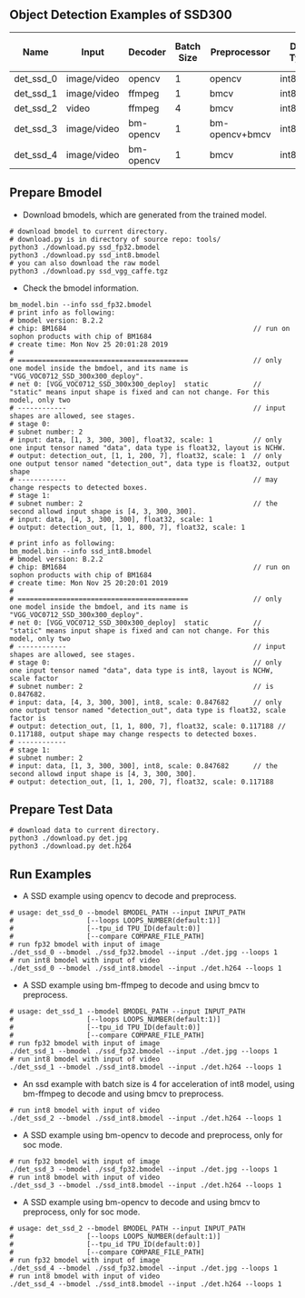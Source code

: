 ## Object Detection Examples of SSD300

Name|Input|Decoder|Batch Size|Preprocessor|Data Type|Model|PCIE or SOC
-|-|-|-|-|-|-|-
det_ssd_0|image/video|opencv|1|opencv|int8/fp32|ssd_vgg|both
det_ssd_1|image/video|ffmpeg|1|bmcv|int8/fp32|ssd_vgg|pcie|both
det_ssd_2|video|ffmpeg|4|bmcv|int8/fp32|ssd_vgg|pcie|both
det_ssd_3|image/video|bm-opencv|1|bm-opencv+bmcv|int8/fp32|ssd_vgg|soc
det_ssd_4|image/video|bm-opencv|1|bmcv|int8/fp32|ssd_vgg|soc

## Prepare Bmodel

* Download bmodels, which are generated from the trained model.

```shell
# download bmodel to current directory.
# download.py is in directory of source repo: tools/
python3 ./download.py ssd_fp32.bmodel
python3 ./download.py ssd_int8.bmodel
# you can also download the raw model
python3 ./download.py ssd_vgg_caffe.tgz
```

* Check the bmodel information.

```shell
bm_model.bin --info ssd_fp32.bmodel
# print info as following:
# bmodel version: B.2.2
# chip: BM1684                                              // run on sophon products with chip of BM1684
# create time: Mon Nov 25 20:01:28 2019
#
# ==========================================                // only one model inside the bmdoel, and its name is "VGG_VOC0712_SSD_300x300_deploy".
# net 0: [VGG_VOC0712_SSD_300x300_deploy]  static           // "static" means input shape is fixed and can not change. For this model, only two
# ------------                                              // input shapes are allowed, see stages.
# stage 0:
# subnet number: 2
# input: data, [1, 3, 300, 300], float32, scale: 1          // only one input tensor named "data", data type is float32, layout is NCHW.
# output: detection_out, [1, 1, 200, 7], float32, scale: 1  // only one output tensor named "detection_out", data type is float32, output shape
# ------------                                              // may change respects to detected boxes.
# stage 1:
# subnet number: 2                                          // the second allowd input shape is [4, 3, 300, 300].
# input: data, [4, 3, 300, 300], float32, scale: 1
# output: detection_out, [1, 1, 800, 7], float32, scale: 1

# print info as following:
bm_model.bin --info ssd_int8.bmodel
# bmodel version: B.2.2
# chip: BM1684                                              // run on sophon products with chip of BM1684
# create time: Mon Nov 25 20:20:01 2019
#
# ==========================================                // only one model inside the bmdoel, and its name is "VGG_VOC0712_SSD_300x300_deploy".
# net 0: [VGG_VOC0712_SSD_300x300_deploy]  static           // "static" means input shape is fixed and can not change. For this model, only two
# ------------                                              // input shapes are allowed, see stages.
# stage 0:                                                  // only one input tensor named "data", data type is int8, layout is NCHW, scale factor
# subnet number: 2                                          // is 0.847682.
# input: data, [4, 3, 300, 300], int8, scale: 0.847682      // only one output tensor named "detection_out", data type is float32, scale factor is
# output: detection_out, [1, 1, 800, 7], float32, scale: 0.117188 // 0.117188, output shape may change respects to detected boxes.
# ------------
# stage 1:
# subnet number: 2
# input: data, [1, 3, 300, 300], int8, scale: 0.847682      // the second allowd input shape is [4, 3, 300, 300].
# output: detection_out, [1, 1, 200, 7], float32, scale: 0.117188
```

## Prepare Test Data

```shell
# download data to current directory.
python3 ./download.py det.jpg
python3 ./download.py det.h264
```

## Run Examples

* A SSD example using opencv to decode and preprocess.

```shell
# usage: det_ssd_0 --bmodel BMODEL_PATH --input INPUT_PATH
#                  [--loops LOOPS_NUMBER(default:1)]
#                  [--tpu_id TPU_ID(default:0)]
#                  [--compare COMPARE_FILE_PATH]
# run fp32 bmodel with input of image
./det_ssd_0 --bmodel ./ssd_fp32.bmodel --input ./det.jpg --loops 1
# run int8 bmodel with input of video
./det_ssd_0 --bmodel ./ssd_int8.bmodel --input ./det.h264 --loops 1
```

* A SSD example using bm-ffmpeg to decode and using bmcv to preprocess.

```shell
# usage: det_ssd_1 --bmodel BMODEL_PATH --input INPUT_PATH
#                  [--loops LOOPS_NUMBER(default:1)]
#                  [--tpu_id TPU_ID(default:0)]
#                  [--compare COMPARE_FILE_PATH]
# run fp32 bmodel with input of image
./det_ssd_1 --bmodel ./ssd_fp32.bmodel --input ./det.jpg --loops 1
# run int8 bmodel with input of video
./det_ssd_1 --bmodel ./ssd_int8.bmodel --input ./det.h264 --loops 1
```

* An ssd example with batch size is 4 for acceleration of int8 model, using bm-ffmpeg to decode and using bmcv to preprocess.

```shell
# run int8 bmodel with input of video
./det_ssd_2 --bmodel ./ssd_int8.bmodel --input ./det.h264 --loops 1
```

* A SSD example using bm-opencv to decode and preprocess, only for soc mode.

```shell
# run fp32 bmodel with input of image
./det_ssd_3 --bmodel ./ssd_fp32.bmodel --input ./det.jpg --loops 1
# run int8 bmodel with input of video
./det_ssd_3 --bmodel ./ssd_int8.bmodel --input ./det.h264 --loops 1
```

* A SSD example using bm-opencv to decode and using bmcv to preprocess, only for soc mode.

```shell
# usage: det_ssd_2 --bmodel BMODEL_PATH --input INPUT_PATH
#                  [--loops LOOPS_NUMBER(default:1)]
#                  [--tpu_id TPU_ID(default:0)]
#                  [--compare COMPARE_FILE_PATH]
# run fp32 bmodel with input of image
./det_ssd_4 --bmodel ./ssd_fp32.bmodel --input ./det.jpg --loops 1
# run int8 bmodel with input of video
./det_ssd_4 --bmodel ./ssd_int8.bmodel --input ./det.h264 --loops 1
```
